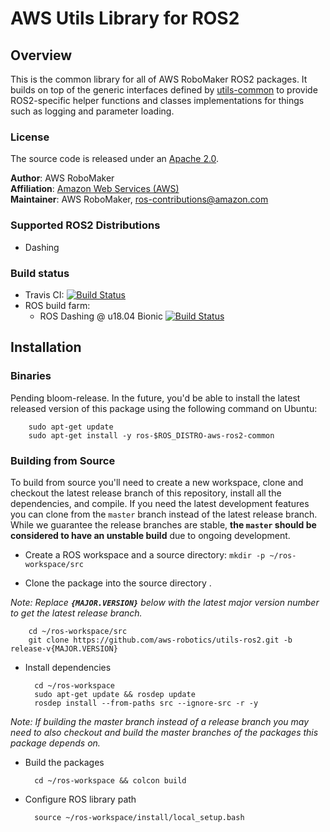 # AWS Utils Library for ROS2

## Overview
This is the common library for all of AWS RoboMaker ROS2 packages.
It builds on top of the generic interfaces defined by [utils-common](https://github.com/aws-robotics/utils-common) to provide ROS2-specific helper functions and classes implementations for things such as logging and parameter loading.

### License
The source code is released under an [Apache 2.0].

**Author**: AWS RoboMaker<br/>
**Affiliation**: [Amazon Web Services (AWS)]<br/>
**Maintainer**: AWS RoboMaker, ros-contributions@amazon.com

### Supported ROS2 Distributions
- Dashing

### Build status

* Travis CI: [![Build Status](https://travis-ci.org/aws-robotics/utils-ros2.svg?branch=master)](https://travis-ci.org/aws-robotics/utils-ros2)
 * ROS build farm:
   * ROS Dashing @ u18.04 Bionic [![Build Status](http://build.ros2.org/job/Dbin_uB64__aws_ros2_common__ubuntu_bionic_amd64__binary/badge/icon)](http://build.ros2.org/job/Dbin_uB64__aws_ros2_common__ubuntu_bionic_amd64__binary)

[Amazon Web Services (AWS)]: https://aws.amazon.com/
[Apache 2.0]: https://aws.amazon.com/apache-2-0/


## Installation

### Binaries
Pending bloom-release. In the future, you'd be able to install the latest released version of this package using the following command on Ubuntu:

        sudo apt-get update
        sudo apt-get install -y ros-$ROS_DISTRO-aws-ros2-common

### Building from Source

To build from source you'll need to create a new workspace, clone and checkout the latest release branch of this repository, install all the dependencies, and compile. If you need the latest development features you can clone from the `master` branch instead of the latest release branch. While we guarantee the release branches are stable, __the `master` should be considered to have an unstable build__ due to ongoing development. 

- Create a ROS workspace and a source directory: `mkdir -p ~/ros-workspace/src`

- Clone the package into the source directory . 

_Note: Replace __`{MAJOR.VERSION}`__ below with the latest major version number to get the latest release branch._

        cd ~/ros-workspace/src
        git clone https://github.com/aws-robotics/utils-ros2.git -b release-v{MAJOR.VERSION}

- Install dependencies

        cd ~/ros-workspace 
        sudo apt-get update && rosdep update
        rosdep install --from-paths src --ignore-src -r -y
        
_Note: If building the master branch instead of a release branch you may need to also checkout and build the master branches of the packages this package depends on._

- Build the packages

        cd ~/ros-workspace && colcon build

- Configure ROS library path

        source ~/ros-workspace/install/local_setup.bash

